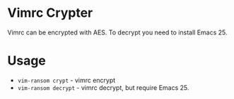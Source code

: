 # Vimrc Crypter

Vimrc can be encrypted with AES.
To decrypt you need to install Emacs 25.

# Usage

* `vim-ransom crypt` - vimrc encrypt
* `vim-ransom decrypt` - vimrc decrypt, but require Emacs 25.

